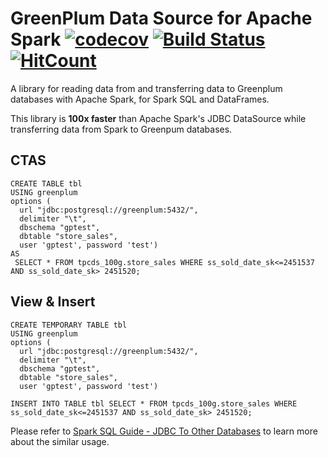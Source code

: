 # GreenPlum Data Source for Apache Spark [![codecov](https://codecov.io/gh/yaooqinn/spark-greenplum/branch/master/graph/badge.svg)](https://codecov.io/gh/yaooqinn/spark-greenplum) [![Build Status](https://travis-ci.org/yaooqinn/spark-greenplum.svg?branch=master)](https://travis-ci.org/yaooqinn/spark-greenplum)[![HitCount](http://hits.dwyl.io/yaooqinn/spark-greenplum.svg)](http://hits.dwyl.io/yaooqinn/spark-greenplum)

A library for reading data from and transferring data to Greenplum databases with Apache Spark, for Spark SQL and DataFrames.

This library is **100x  faster** than Apache Spark's JDBC DataSource while transferring data from Spark to Greenpum databases.

## CTAS
```genericsql
CREATE TABLE tbl
USING greenplum
options ( 
  url "jdbc:postgresql://greenplum:5432/",
  delimiter "\t",
  dbschema "gptest",
  dbtable "store_sales",
  user 'gptest', password 'test')
AS
 SELECT * FROM tpcds_100g.store_sales WHERE ss_sold_date_sk<=2451537 AND ss_sold_date_sk> 2451520;
```

## View & Insert

```genericsql
CREATE TEMPORARY TABLE tbl
USING greenplum
options ( 
  url "jdbc:postgresql://greenplum:5432/",
  delimiter "\t",
  dbschema "gptest",
  dbtable "store_sales",
  user 'gptest', password 'test')
  
INSERT INTO TABLE tbl SELECT * FROM tpcds_100g.store_sales WHERE ss_sold_date_sk<=2451537 AND ss_sold_date_sk> 2451520;

```

Please refer to [Spark SQL Guide - JDBC To Other Databases](http://spark.apache.org/docs/latest/sql-data-sources-jdbc.html) to learn more about the similar usage. 

